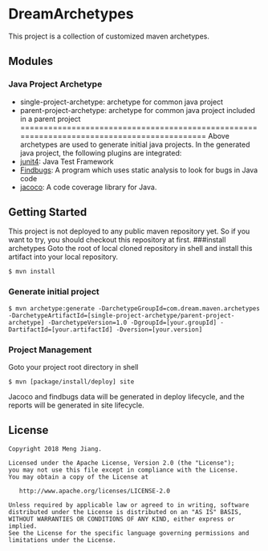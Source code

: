 # DreamArchetypes
This project is a collection of customized maven archetypes.

## Modules
### Java Project Archetype
* single-project-archetype: archetype for common java project
* parent-project-archetype: archetype for common java project included in a parent project
===========================================================================================
Above archetypes are used to generate initial java projects. In the generated java project, the following plugins are integrated:
* [junit4](http://junit.org/junit4): Java Test Framework
* [Findbugs](http://findbugs.sourceforge.net/): A program which uses static analysis to look for bugs in Java code
* [jacoco](http://www.eclemma.org/jacoco/trunk/doc/maven.html): A code coverage library for Java.

## Getting Started
This project is not deployed to any public maven repository yet. So if you want to try, you should checkout this repository at first.
###install archetypes
Goto the root of local cloned repository in shell and install this artifact into your local repository.
```
$ mvn install
```
### Generate initial project
```
$ mvn archetype:generate -DarchetypeGroupId=com.dream.maven.archetypes -DarchetypeArtifactId=[single-project-archetype/parent-project-archetype] -DarchetypeVersion=1.0 -DgroupId=[your.groupId] -DartifactId=[your.artifactId] -Dversion=[your.version]
```

### Project Management
Goto your project root directory in shell
```
$ mvn [package/install/deploy] site
```
Jacoco and findbugs data will be generated in deploy lifecycle, and the reports will be generated in site lifecycle.

## License

    Copyright 2018 Meng Jiang.

    Licensed under the Apache License, Version 2.0 (the "License");
    you may not use this file except in compliance with the License.
    You may obtain a copy of the License at

       http://www.apache.org/licenses/LICENSE-2.0

    Unless required by applicable law or agreed to in writing, software
    distributed under the License is distributed on an "AS IS" BASIS,
    WITHOUT WARRANTIES OR CONDITIONS OF ANY KIND, either express or implied.
    See the License for the specific language governing permissions and
    limitations under the License.
